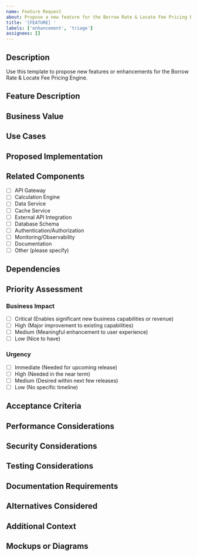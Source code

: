 ```yaml
---
name: Feature Request
about: Propose a new feature for the Borrow Rate & Locate Fee Pricing Engine
title: '[FEATURE] '
labels: ['enhancement', 'triage']
assignees: []
---
```


## Description

Use this template to propose new features or enhancements for the Borrow Rate & Locate Fee Pricing Engine.

## Feature Description

<!-- A clear and concise description of the feature you're proposing. -->

## Business Value

<!-- Explain the business value this feature would bring. How would it benefit users? What problems would it solve? What opportunities would it create? -->

## Use Cases

<!-- Describe specific scenarios where this feature would be used. Include examples of how users would interact with it and what outcomes they would expect. -->

## Proposed Implementation

<!-- If you have specific ideas about how this feature could be implemented, please describe them here. Include any technical considerations, potential approaches, or specific requirements. -->

## Related Components

<!-- Choose all that apply -->
- [ ] API Gateway
- [ ] Calculation Engine
- [ ] Data Service
- [ ] Cache Service
- [ ] External API Integration
- [ ] Database Schema
- [ ] Authentication/Authorization
- [ ] Monitoring/Observability
- [ ] Documentation
- [ ] Other (please specify)

## Dependencies

<!-- List any dependencies this feature might have on other features, systems, or external services. Are there any features that should be implemented before this one? -->

## Priority Assessment

### Business Impact
<!-- Choose one -->
- [ ] Critical (Enables significant new business capabilities or revenue)
- [ ] High (Major improvement to existing capabilities)
- [ ] Medium (Meaningful enhancement to user experience)
- [ ] Low (Nice to have)

### Urgency
<!-- Choose one -->
- [ ] Immediate (Needed for upcoming release)
- [ ] High (Needed in the near term)
- [ ] Medium (Desired within next few releases)
- [ ] Low (No specific timeline)

## Acceptance Criteria

<!-- List specific, measurable criteria that would indicate this feature is successfully implemented. What would you expect to see when this feature is complete? -->

## Performance Considerations

<!-- Describe any performance requirements or considerations for this feature. Are there specific latency, throughput, or resource utilization expectations? -->

## Security Considerations

<!-- Describe any security requirements or considerations for this feature. Are there specific authentication, authorization, data protection, or compliance requirements? -->

## Testing Considerations

<!-- Describe how this feature could be tested. What test cases would be important? Are there any specific testing challenges to consider? -->

## Documentation Requirements

<!-- Describe what documentation would be needed for this feature. Consider API documentation, user guides, implementation notes, etc. -->

## Alternatives Considered

<!-- Describe any alternative approaches you've considered to address the same need. Why is the proposed feature the preferred solution? -->

## Additional Context

<!-- Add any other context, references, or information about the feature request here. -->

## Mockups or Diagrams

<!-- If applicable, add mockups, diagrams, or other visual representations to help explain your feature request. -->